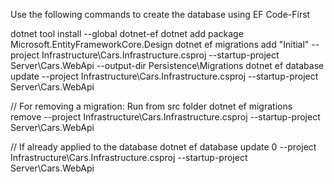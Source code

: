 ﻿Use the following commands to create the database using EF Code-First

dotnet tool install --global dotnet-ef
dotnet add package Microsoft.EntityFrameworkCore.Design
dotnet ef migrations add "Initial" --project Infrastructure\Cars.Infrastructure.csproj --startup-project Server\Cars.WebApi --output-dir Persistence\Migrations
dotnet ef database update  --project Infrastructure\Cars.Infrastructure.csproj --startup-project Server\Cars.WebApi

// For removing a migration:
Run from src folder
dotnet ef migrations remove --project Infrastructure\Cars.Infrastructure.csproj --startup-project Server\Cars.WebApi

// If already applied to the database
dotnet ef database update 0 --project Infrastructure\Cars.Infrastructure.csproj --startup-project Server\Cars.WebApi
